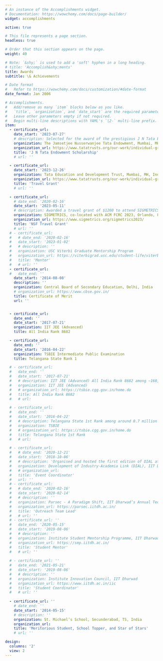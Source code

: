 ```yaml
---
# An instance of the Accomplishments widget.
# Documentation: https://wowchemy.com/docs/page-builder/
widget: accomplishments

active: true

# This file represents a page section.
headless: true

# Order that this section appears on the page.
weight: 40

# Note: `&shy;` is used to add a 'soft' hyphen in a long heading.
# title: 'Accomplish&shy;ments'
title: Awards
subtitle: \& Achievements

# Date format
#   Refer to https://wowchemy.com/docs/customization/#date-format
date_format: Jan 2006

# Accomplishments.
#   Add/remove as many `item` blocks below as you like.
#   `title`, `organization`, and `date_start` are the required parameters.
#   Leave other parameters empty if not required.
#   Begin multi-line descriptions with YAML's `|2-` multi-line prefix.
item:
  - certificate_url: 
    date_start: '2023-07-27'
    # description: Selected for the award of the prestigious J N Tata Endowment Scholarship for the higher education of Indians, for the year 2023-24.
    organization: The Jamsetjee Nusserwanjee Tata Endowment, Mumbai, MH, India
    organization_url: https://www.tatatrusts.org/our-work/individual-grants-programme/education-grants
    title: 'J N Tata Endowment Scholarship'
    # url: ''

  - certificate_url: 
    date_start: '2023-12-26'
    organization: Tata Education and Development Trust, Mumbai, MH, India
    organization_url: https://www.tatatrusts.org/our-work/individual-grants-programme/education-grants
    title: 'Travel Grant'
    # url: ''

  - certificate_url: 
    # date_end: '2020-02-16'
    date_start: '2023-05-11'
    # description: Awarded a travel grant of $1200 to attend SIGMETRICS co-located with ACM FCRC 2023 at Orlando, Florida.
    organization: SIGMETRICS, co-located with ACM FCRC 2023, Orlando, FL, USA
    organization_url: https://www.sigmetrics.org/sigmetrics2023/
    title: 'NSF Travel Grant'
    # url: ''
  # - certificate_url: 
  #   # date_end: '2020-02-16'
  #   date_start: '2023-01-02'
  #   # description: ''
  #   organization: USC Viterbi Graduate Mentorship Program
  #   organization_url: https://viterbigrad.usc.edu/student-life/viterbi-mentorship/
  #   title: 'Mentor'
  #   # url: ''
  - certificate_url: 
  #   date_end: ''
    date_start: '2014-08-08'
    description: ''
    organization: Central Board of Secondary Education, Delhi, India
    # organization_url: https://www.cbse.gov.in/
    title: Certificate of Merit
    url: ''


  - certificate_url: 
    date_end: ''
    date_start: '2017-07-21'
    organization: IIT JEE (Advanced) 
    title: All India Rank 8682

  - certificate_url: 
    date_end: ''
    date_start: '2016-04-22'
    organization: TSBIE Intermediate Public Examination
    title: Telangana State Rank 1

  # - certificate_url: 
  #   date_end: ''
  #   date_start: '2017-07-21'
  #   # description: IIT JEE (Advanced) All India Rank 8682 among ∼160,000 candidates
  #   organization: IIT JEE (Advanced) 
  #   # organization_url: https://tsbie.cgg.gov.in/home.do
  #   title: All India Rank 8682
  #   # url: 

  # - certificate_url: 
  #   date_end: ''
  #   date_start: '2016-04-22'
  #   # description: Telangana State 1st Rank among around 0.7 million students in first year intermediate examination and under top ten ranks in second year intermediate examination
  #   organization: TSBIE 
  #   # organization_url: https://tsbie.cgg.gov.in/home.do
  #   title: Telangana State 1st Rank
  #   # url: 

  # - certificate_url: 
  #   # date_end: '2020-12-21'
  #   date_start: '2018-10-06'
  #   # description: 'Organised and hosted the first edition of DIAL at IIT Dharwad, leading a student team consisting of 10 students in coordination with 3 faculty members'
  #   organization: Development of Industry-Academia Link (DIAL), IIT Dharwad
  #   # organization_url: 
  #   title: 'Event Coordinator'
  #   url: ''
  # - certificate_url: 
  #   # date_end: '2020-02-16'
  #   date_start: '2020-02-14'
  #   # description: ''
  #   organization: Parsec - A Paradigm Shift, IIT Dharwad’s Annual Tech Fest
  #   organization_url: https://parsec.iitdh.ac.in/
  #   title: 'Outreach Team Lead'
  #   # url: ''
  # - certificate_url: '' 
  #   date_end: '2020-05-15'
  #   date_start: '2019-08-06'
  #   # description: ''
  #   organization: Institute Student Mentorship Programme, IIT Dharwad
  #   organization_url: https://smp.iitdh.ac.in/
  #   title: 'Student Mentor'
  #   # url: ''
  
  # - certificate_url: '' 
  #   date_end: '2021-05-21'
  #   date_start: '2019-08-06'
  #   # description: ''
  #   organization: Institute Innovation Council, IIT Dharwad
  #   organization_url: https://www.iitdh.ac.in/iic
  #   title: 'Student Coordinator'
  #   # url: ''
  
  - certificate_url: '' 
    # date_end: ''
    date_start: '2014-05-15'
    # description: ''
    organization: St. Michael’s School, Secunderabad, TS, India
    organization_url: 
    title: 'Meritorious Student, School Topper, and Star of Stars'
    # url: ''

design:
  columns: '2'
  view: 2
---
```

